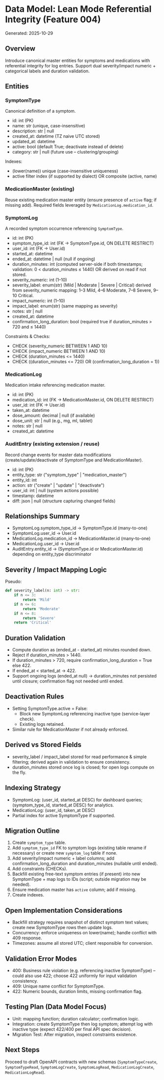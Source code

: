 # Data Model: Lean Mode Referential Integrity (Feature 004)

Generated: 2025-10-29

## Overview

Introduce canonical master entities for symptoms and medications with referential integrity for log entries. Support dual severity/impact numeric + categorical labels and duration validation.

## Entities

### SymptomType

Canonical definition of a symptom.

- id: int (PK)
- name: str (unique, case-insensitive)
- description: str | null
- created_at: datetime (TZ naive UTC stored)
- updated_at: datetime
- active: bool (default True; deactivate instead of delete)
- category: str | null (future use – clustering/grouping)

Indexes:

- (lower(name)) unique (case-insensitive uniqueness)
- active filter index (if supported by dialect) OR composite (active, name)

### MedicationMaster (existing)

Reuse existing medication master entity (ensure presence of `active` flag; if missing add). Required fields leveraged by `MedicationLog.medication_id`.

### SymptomLog

A recorded symptom occurrence referencing `SymptomType`.

- id: int (PK)
- symptom_type_id: int (FK -> SymptomType.id, ON DELETE RESTRICT)
- user_id: int (FK -> User.id)
- started_at: datetime
- ended_at: datetime | null (null if ongoing)
- duration_minutes: int (computed server-side if both timestamps; validation: 0 < duration_minutes ≤ 1440) OR derived on read if not stored.
- severity_numeric: int (1–10)
- severity_label: enum(str) (Mild | Moderate | Severe | Critical) derived from severity_numeric mapping: 1–3 Mild, 4–6 Moderate, 7–8 Severe, 9–10 Critical.
- impact_numeric: int (1–10)
- impact_label: enum(str) (same mapping as severity)
- notes: str | null
- created_at: datetime
- confirmation_long_duration: bool (required true if duration_minutes > 720 and ≤ 1440)

Constraints & Checks:

- CHECK (severity_numeric BETWEEN 1 AND 10)
- CHECK (impact_numeric BETWEEN 1 AND 10)
- CHECK (duration_minutes <= 1440)
- CHECK ((duration_minutes <= 720) OR (confirmation_long_duration = 1))

### MedicationLog

Medication intake referencing medication master.

- id: int (PK)
- medication_id: int (FK -> MedicationMaster.id, ON DELETE RESTRICT)
- user_id: int (FK -> User.id)
- taken_at: datetime
- dose_amount: decimal | null (if available)
- dose_unit: str | null (e.g., mg, ml, tablet)
- notes: str | null
- created_at: datetime

### AuditEntry (existing extension / reuse)

Record change events for master data modifications (create/update/deactivate of SymptomType and MedicationMaster).

- id: int (PK)
- entity_type: str ("symptom_type" | "medication_master")
- entity_id: int
- action: str ("create" | "update" | "deactivate")
- user_id: int | null (system actions possible)
- timestamp: datetime
- diff: json | null (structure capturing changed fields)

## Relationships Summary

- SymptomLog.symptom_type_id -> SymptomType.id (many-to-one)
- SymptomLog.user_id -> User.id
- MedicationLog.medication_id -> MedicationMaster.id (many-to-one)
- MedicationLog.user_id -> User.id
- AuditEntry.entity_id -> (SymptomType.id or MedicationMaster.id) depending on entity_type discriminator

## Severity / Impact Mapping Logic

Pseudo:

```python
def severity_label(n: int) -> str:
    if n <= 3:
        return 'Mild'
    if n <= 6:
        return 'Moderate'
    if n <= 8:
        return 'Severe'
    return 'Critical'
```

## Duration Validation

- Compute duration as (ended_at - started_at) minutes rounded down.
- Reject if duration_minutes > 1440.
- If duration_minutes > 720, require confirmation_long_duration = True else 422.
- If ended_at < started_at → 422.
- Support ongoing logs (ended_at null) → duration_minutes not persisted until closure; confirmation flag not needed until ended.

## Deactivation Rules

- Setting SymptomType.active = False:
  - Block new SymptomLog referencing inactive type (service-layer check).
  - Existing logs retained.
- Similar rule for MedicationMaster if not already enforced.

## Derived vs Stored Fields

- severity_label / impact_label stored for read performance & simple filtering; derived again in validation to ensure consistency.
- duration_minutes stored once log is closed; for open logs compute on the fly.

## Indexing Strategy

- SymptomLog: (user_id, started_at DESC) for dashboard queries; (symptom_type_id, started_at DESC) for analytics.
- MedicationLog: (user_id, taken_at DESC)
- Partial index for active SymptomType if supported.

## Migration Outline

1. Create `symptom_type` table.
2. Add `symptom_type_id` FK to symptom logs (existing table rename if necessary) or create new `symptom_log` table if none.
3. Add severity/impact numeric + label columns; add confirmation_long_duration and duration_minutes (nullable until ended).
4. Add constraints (CHECKs).
5. Backfill existing free-text symptom entries (if present) into new SymptomType + map logs to IDs (script; outside migration may be needed).
6. Ensure medication master has `active` column; add if missing.
7. Create indexes.

## Open Implementation Considerations

- Backfill strategy requires snapshot of distinct symptom text values; create new SymptomType rows then update logs.
- Concurrency: enforce uniqueness on lower(name); handle conflict with 409 response.
- Timezones: assume all stored UTC; client responsible for conversion.

## Validation Error Modes

- 400: Business rule violation (e.g. referencing inactive SymptomType) – could also use 422; choose 422 uniformly for input validation consistency.
- 409: Unique name conflict for SymptomType.
- 422: Numeric bounds, duration limits, missing confirmation flag.

## Testing Plan (Data Model Focus)

- Unit: mapping function; duration calculator; confirmation logic.
- Integration: create SymptomType then log symptom; attempt log with inactive type (expect 422/400 per final API spec decision).
- Migration Test: After migration, inspect constraints existence.

## Next Steps

Proceed to draft OpenAPI contracts with new schemas (`SymptomTypeCreate`, `SymptomTypeRead`, `SymptomLogCreate`, `SymptomLogRead`, `MedicationLogCreate`, `MedicationLogRead`).
